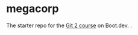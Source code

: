 # megacorp

The starter repo for the [Git 2 course](https://www.boot.dev/learn/learn-git-2) on Boot.dev.
.
